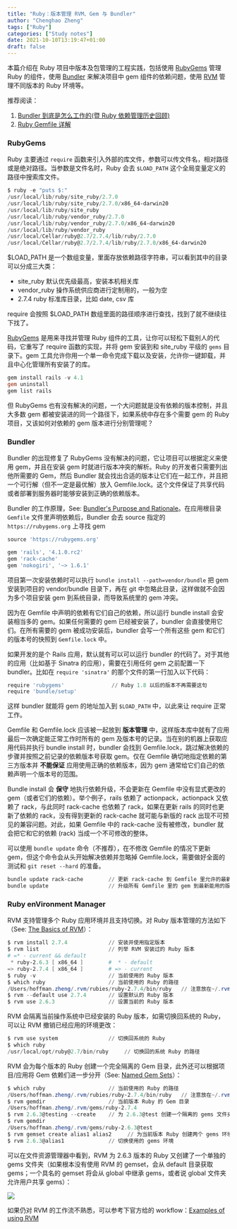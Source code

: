 ```yaml
---
title: "Ruby：版本管理 RVM、Gem 与 Bundler"
author: "Chenghao Zheng"
tags: ["Ruby"]
categories: ["Study notes"]
date: 2021-10-10T13:19:47+01:00
draft: false
---
```


本篇介绍在 Ruby 项目中版本及包管理的工程实践，包括使用 [RubyGems](https://rubygems.org/) 管理 Ruby 的组件，使用 [Bundler](https://bundler.io/) 来解决项目中 gem 组件的依赖问题，使用 [RVM](https://rvm.io/) 管理不同版本的 Ruby 环境等。

推荐阅读：

1. [Bundler 到底是怎么工作的(暨 Ruby 依赖管理历史回顾)](https://ruby-china.org/topics/28453)
2. [Ruby Gemfile 详解](https://ruby-china.org/topics/26655)

### RubyGems

Ruby 主要通过 `require` 函数来引入外部的库文件，参数可以传文件名，相对路径或是绝对路径。当参数是文件名时，Ruby 会去 `$LOAD_PATH` 这个全局变量定义的路径中搜索库文件。

```powershell
$ ruby -e "puts $:" 
/usr/local/lib/ruby/site_ruby/2.7.0
/usr/local/lib/ruby/site_ruby/2.7.0/x86_64-darwin20
/usr/local/lib/ruby/site_ruby
/usr/local/lib/ruby/vendor_ruby/2.7.0
/usr/local/lib/ruby/vendor_ruby/2.7.0/x86_64-darwin20
/usr/local/lib/ruby/vendor_ruby
/usr/local/Cellar/ruby@2.7/2.7.4/lib/ruby/2.7.0
/usr/local/Cellar/ruby@2.7/2.7.4/lib/ruby/2.7.0/x86_64-darwin20
```

$LOAD_PATH 是一个数组变量，里面存放依赖路径字符串，可以看到其中的目录可以分成三大类：

* site_ruby 默认优先级最高，安装本机相关库
* vendor_ruby 操作系统供应商进行定制用的，一般为空
* 2.7.4 ruby 标准库目录，比如 date, csv 库

require 会按照 $LOAD_PATH 数组里面的路径顺序进行查找，找到了就不继续往下找了。

[RubyGems](https://rubygems.org/) 是用来寻找并管理 Ruby 组件的工具，让你可以轻松下载别人的代码，它重写了 require 函数的实现，并将 gem 安装到和 site_ruby 平级的 `gems` 目录下。gem 工具允许你用一个单一命令完成下载以及安装，允许你一键卸载，并且中心化管理所有安装了的库。

```powershell
gem install rails -v 4.1
gem uninstall
gem list rails
```

但 RubyGems 也有没有解决的问题，一个大问题就是没有依赖的版本控制，并且大多数 gem 都被安装进的同一个路径下，如果系统中存在多个需要 gem 的 Ruby 项目，又该如何对依赖的 gem 版本进行分别管理呢？

### Bundler

Bundler 的出现修复了 RubyGems 没有解决的问题，它让项目可以根据定义来使用 gem，并且在安装 gem 时就进行版本冲突的解析。Ruby 的开发者只需要列出他所需要的 Gem，然后 Bundler 就会找出合适的版本让它们在一起工作，并且把一个可行解（但不一定是最优解）放入 Gemfile.lock。这个文件保证了共享代码或者部署到服务器时能够安装到正确的依赖版本。

Bundler 的工作原理，See: [Bundler's Purpose and Rationale](https://bundler.io/rationale.html)。在应用根目录 `Gemfile` 文件里声明依赖后，Bundler 会去 source 指定的 `https://rubygems.org` 上寻找 gem

```powershell
source 'https://rubygems.org'

gem 'rails', '4.1.0.rc2'
gem 'rack-cache'
gem 'nokogiri', '~> 1.6.1'
```

项目第一次安装依赖时可以执行 `bundle install --path=vendor/bundle` 把 gem 安装到项目的 vendor/bundle 目录下，再在 git 中忽略此目录，这样做就不会因为多个项目安装 gem 到系统目录，而导致系统里的 gem 冲突。

因为在 Gemfile 中声明的依赖有它们自己的依赖，所以运行 bundle install 会安装相当多的 gem。如果任何需要的 gem 已经被安装了，bundler 会直接使用它们。在所有需要的 gem 被成功安装后，bundler 会写一个所有这些 gem 和它们的版本号的快照到 `Gemfile.lock` 中。

如果开发的是个 Rails 应用，默认就有可以可以运行 bundler 的代码了。对于其他的应用（比如基于 Sinatra 的应用），需要在引用任何 gem 之前配置一下 bundler。比如在 `require 'sinatra'` 的那个文件的第一行加入以下代码：

```powershell
require 'rubygems'               // Ruby 1.8 以后的版本不再需要这句
require 'bundle/setup'
```

这样 bundler 就能将 gem 的地址加入到 `$LOAD_PATH` 中，以此来让 require 正常工作。

Gemfile 和 Gemfile.lock 应该被一起放到 **版本管理** 中，这样版本库中就有了应用最后一次确定能正常工作时所有的 gem 及版本号的记录。当在别的机器上获取应用代码并执行 bundle install 时，bundler 会找到 Gemfile.lock，跳过解决依赖的步骤并按照之前记录的依赖版本号获取 gem。仅在 Gemfile 确切地指定依赖的第三方版本并 **不能保证** 应用使用正确的依赖版本，因为 gem 通常给它们自己的依赖声明一个版本号的范围。 

Bundle install 会 **保守** 地执行依赖升级，不会更新在 Gemfile 中没有显式更改的 gem（或者它们的依赖）。举个例子，rails 依赖了 actionpack，actionpack 又依赖了 rack，与此同时 rack-cache 也依赖了 rack，如果在更新 rails 的同时也更新了依赖的 rack，没有得到更新的 rack-cache 就可能与新版的 rack 出现不可预见的兼容问题。对此，如果 Gemfile 中的 rack-cache 没有被修改，bundler 就会把它和它的依赖 (rack) 当成一个不可修改的整体。

可以使用 `bundle update` 命令（不推荐），在不修改 Gemfile 的情况下更新 gem，但这个命令会从头开始解决依赖并忽略掉 Gemfile.lock，需要做好全面的测试和 `git reset --hard` 的准备。

```powershell
bundle update rack-cache        // 更新 rack-cache 到 Gemfile 里允许的最新版本
bundle update                   // 升级所有 Gemfile 里的 gem 到最新能用的版本
```

### Ruby enVironment Manager

RVM 支持管理多个 Ruby 应用环境并且支持切换。对 Ruby 版本管理的方法如下（See: [The Basics of RVM](https://rvm.io/rvm/basics)）：

```powershell
$ rvm install 2.7.4             // 安装并使用指定版本
$ rvm list                      // 列举 RVM 安装过的 Ruby 版本  
# =* - current && default
 * ruby-2.6.3 [ x86_64 ]        #  * - default
=> ruby-2.7.4 [ x86_64 ]        # => - current
$ ruby -v                       // 当前使用的 Ruby 版本
$ which ruby                    // 当前使用的 Ruby 的路径
/Users/hoffman.zheng/.rvm/rubies/ruby-2.7.4/bin/ruby   // 注意放在~/.rvm 目录下
$ rvm --default use 2.7.4       // 设置默认的 Ruby 版本
$ rvm use 2.6.3                 // 设置当前的 Ruby 版本
```

RVM 会隔离当前操作系统中已经安装的 Ruby 版本，如需切换回系统的 Ruby，可以让 RVM 撤销已经应用的环境更改：

```powershell
$ rvm use system                // 切换回系统的 Ruby
$ which ruby
/usr/local/opt/ruby@2.7/bin/ruby     // 切换回的系统 Ruby 的路径
```

RVM 会为每个版本的 Ruby 创建一个完全隔离的 Gem 目录，此外还可以根据项目/应用将 Gem 依赖们进一步分开（See: [Named Gem Sets](https://rvm.io/gemsets/basics)）：

```powershell
$ which ruby                    // 当前使用的 Ruby 的路径
/Users/hoffman.zheng/.rvm/rubies/ruby-2.7.4/bin/ruby   // 注意放在~/.rvm 目录下
$ rvm gemdir                    // 当前版本 Ruby 的 Gem 目录
/Users/hoffman.zheng/.rvm/gems/ruby-2.7.4
$ rvm 2.6.3@testing --create    // 为 2.6.3@test 创建一个隔离的 gems 文件夹
$ rvm gemdir
/Users/hoffman.zheng/.rvm/gems/ruby-2.6.3@test
$ rvm gemset create alias1 alias2     // 为当前版本 Ruby 创建两个 gems 环境
$ rvm 2.6.3@alias1              // 切换使用的 gems 环境
```

可以在文件资源管理器中看到，RVM 为 2.6.3 版本的 Ruby 又创建了一个单独的 gems 文件夹（如果根本没有使用 RVM 的 gemset，会从 default 目录获取 gems；一个具名的 gemset 将会从 global 中继承 gems，或者说 global 文件夹允许用户共享 gems）：

![](/images/ruby-namedGemsets.png)

如果仍对 RVM 的工作流不熟悉，可以参考下官方给的 workflow：[Examples of using RVM](https://rvm.io/workflow/examples)









